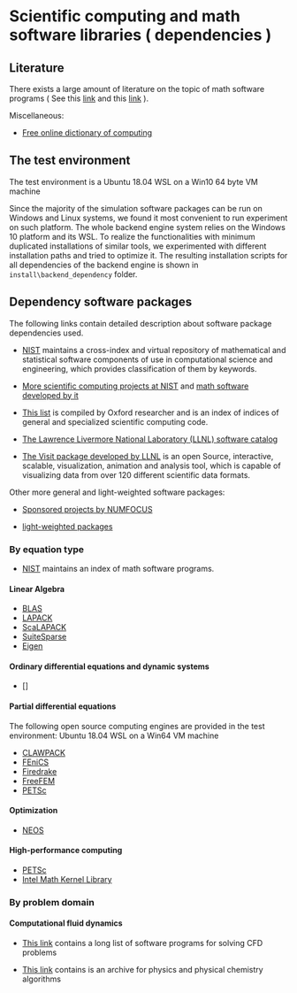 # Scientific computing and math software libraries ( dependencies )

## Literature

There exists a large amount of literature on the topic of math software programs ( See this [link](https://www.google.com/search?q=handbook+mathematical+software&oq=handbook+mathematical+software&aqs=chrome..69i57j46l4j69i61l3.4384j1j7&sourceid=chrome&ie=UTF-8) and this [link](https://scholar.google.co.uk/scholar?start=10&q=handbook+mathematical+software&hl=en&as_sdt=0,5&as_vis=1) ). 

Miscellaneous:

- [Free online dictionary of computing](https://foldoc.org/wombat.doc.ic.ac.uk)

## The test environment 

The test environment is a Ubuntu 18.04 WSL on a Win10 64 byte VM machine

Since the majority of the simulation software packages can be run on Windows and Linux systems, we found it most convenient to run experiment on such platform. 
The whole backend engine system relies on the Windows 10 platform and its WSL. To realize the functionalities with minimum duplicated installations of similar tools, 
we experimented with different installation paths and tried to optimize it. The resulting installation scripts for all dependencies of the backend engine is shown in ```install\backend_dependency``` folder. 

## Dependency software packages

The following links contain detailed description about software package dependencies used. 

- [NIST](https://gams.nist.gov/) maintains a cross-index and virtual repository of mathematical and statistical software components of use in computational science and engineering, which provides classification of them by keywords. 

- [More scientific computing projects at NIST](https://math.nist.gov/) and [math software developed by it](https://www.nist.gov/itl/math/software)

- [This list](https://people.maths.ox.ac.uk/trefethen/tools.html) is compiled by Oxford researcher and is an index of indices of general and specialized scientific computing code. 

- [The Lawrence Livermore National Laboratory (LLNL) software catalog](https://software.llnl.gov/)

- [The Visit package developed by LLNL](https://wci.llnl.gov/simulation/computer-codes/visit) is an open Source, interactive, scalable, visualization, animation and analysis tool, which is 
  capable of visualizing data from over 120 different scientific data formats. 

Other more general and light-weighted software packages:

- [Sponsored projects by NUMFOCUS](https://numfocus.org/sponsored-projects)

- [light-weighted packages](https://joss.theoj.org/)

### By equation type

- [NIST](https://dlmf.nist.gov/software/) maintains an index of math software programs.

#### Linear Algebra

- [BLAS]()
- [LAPACK]()
- [ScaLAPACK]()
- [SuiteSparse]()
- [Eigen]()

#### Ordinary differential equations and dynamic systems

- []


#### Partial differential equations

The following open source computing engines are provided in the test environment: Ubuntu 18.04 WSL on a Win64 VM machine

- [CLAWPACK](http://www.clawpack.org/)
- [FEniCS](https://fenicsproject.org/)
- [Firedrake](https://www.firedrakeproject.org/index.html)
- [FreeFEM](https://freefem.org/)
- [PETSc](https://www.mcs.anl.gov/petsc/index.html)

#### Optimization

- [NEOS](https://neos-guide.org/Optimization-Guide)

#### High-performance computing

- [PETSc](https://www.mcs.anl.gov/petsc/index.html)
- [Intel Math Kernel Library](https://software.intel.com/content/www/us/en/develop/tools/math-kernel-library.html)

### By problem domain

#### Computational fluid dynamics

- [This link](https://www.cfd-online.com/Wiki/Codes) contains a long list of software programs for solving CFD problems

- [This link](http://www.cpc.cs.qub.ac.uk/) contains is an archive for physics and physical chemistry algorithms

#### 